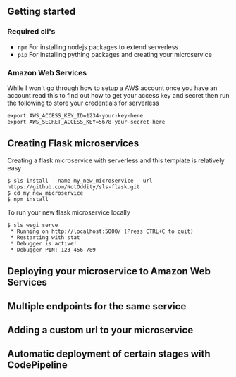 ## Getting started

### Required cli's
- `npm` For installing nodejs packages to extend serverless
- `pip` For installing pything packages and creating your microservice

### Amazon Web Services
While I won't go through how to setup a AWS account once you have an account
read this to find out how to get your access key and secret then run the
following to store your credentials for serverless
```
export AWS_ACCESS_KEY_ID=1234-your-key-here
export AWS_SECRET_ACCESS_KEY=5678-your-secret-here
```

## Creating Flask microservices
Creating a flask microservice with serverless and this template is relatively easy
```
$ sls install --name my_new_microservice --url https://github.com/NotOddity/sls-flask.git
$ cd my_new_microservice
$ npm install
```

To run your new flask microservice locally
```
$ sls wsgi serve
 * Running on http://localhost:5000/ (Press CTRL+C to quit)
 * Restarting with stat
 * Debugger is active!
 * Debugger PIN: 123-456-789
```

## Deploying your microservice to Amazon Web Services

## Multiple endpoints for the same service

## Adding a custom url to your microservice

## Automatic deployment of certain stages with CodePipeline